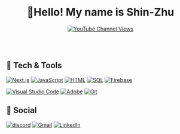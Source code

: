 <h1 align="center">👋Hello! My name is Shin-Zhu</h1>

<p align="center">
  <a href="https://www.shinzhu.ca/">
      <img alt="YouTube Channel Views" title="Subscribe to my YouTube channel" target="_blank" src="https://img.shields.io/badge/Portfolio%3A-Shin%20Zhu's%20Website-red">
  </a>

  <br><br>
</p>

<h2>🔨 Tech & Tools</h2>
<p>
<a href="#"><img alt="Next.js" src="https://img.shields.io/badge/Next-black?style=for-the-badge&logo=next.js&logoColor=white"></a>
<a href="#"><img alt="JavaScript" src="https://img.shields.io/badge/JavaScript-F7DF1E.svg?logo=javascript&logoColor=black"></a>
<a href="#"><img alt="HTML" src="https://img.shields.io/badge/HTML-E34F26.svg?logo=html5&logoColor=white"></a>
<a href="#"><img alt="SQL" src="https://img.shields.io/badge/SQL-025E8C.svg?logo=amazon-dynamodb&logoColor=white"></a>
<a href="#"><img alt="Firebase" src="https://img.shields.io/badge/Firebase-039BE5?style=for-the-badge&logo=Firebase&logoColor=white"></a>
</p>
<p>
<a href="#"><img alt="Visual Studio Code" src="https://img.shields.io/badge/Visual%20Studio%20Code-0078d7.svg?logo=visual-studio-code&logoColor=white"></a>
<a href="#"><img alt="Adobe" src="https://img.shields.io/badge/Adobe-FF0000.svg?logo=adobe&logoColor=white"></a>
<a href="#"><img alt="Git" src="https://img.shields.io/badge/Git-F05033.svg?logo=git&logoColor=white"></a>
<br>
</p>
<h2>💬 Social</h2>
<a href="#"><img alt="discord" src="https://img.shields.io/badge/Discord-%235865F2.svg?style=for-the-badge&logo=discord&logoColor=white"></a>
<a href="#"><img alt="Gmail" src="https://img.shields.io/badge/Gmail-D14836?style=for-the-badge&logo=gmail&logoColor=white"></a>
<a href="https://www.linkedin.com/in/zhaoshen-zhu-06b9b8238/"><img alt="LinkedIn" src="https://img.shields.io/badge/linkedin-%230077B5.svg?style=for-the-badge&logo=linkedin&logoColor=white"></a>
